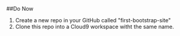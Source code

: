 ##Do Now

1. Create a new repo in your GitHub called "first-bootstrap-site"
2. Clone this repo into a Cloud9 workspace witht the same name.

